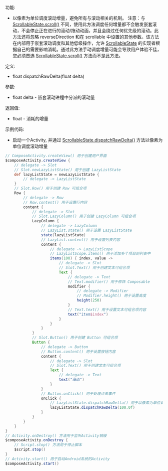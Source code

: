 功能:

+ 以像素为单位调度滚动增量，避免所有与滚动相关的机制。
  注意：与 [ScrollableState.scroll()](/API/UI/Compose/State/ScrollableState/README.md?id=scroll)
  不同，使用此方法调度任何增量都不会触发嵌套滚动，不会停止正在进行的滚动/拖动动画，并且会绕过任何优先级的滚动。此方法还将忽略 reverseDirection 和在 scrollable
  中设置的其他参数。该方法在内部用于嵌套滚动调度和其他低级操作，允许 [ScrollableState](/API/UI/Compose/State/ScrollableState/README.md) 的实现者根据自己的需要影响消耗。通过此方法手动调度增量可能会导致用户体验不佳，您必须首选
  [ScrollableState.scroll()](/API/UI/Compose/State/ScrollableState/README.md?id=scroll) 方法而不是此方法。

定义:

+ float dispatchRawDelta(float delta)

参数:

+ float delta - 嵌套滚动进程中分派的滚动量

返回值:

+ float - 消耗的增量

示例代码:

+ 启动一个Activity,
  并通过 [ScrollableState.dispatchRawDelta()](/API/UI/Compose/State/ScrollableState/README.md?id=dispatchRawDelta)
  方法以像素为单位调度滚动增量

```groovy
// ComposeActivity.createView() 用于创建用户界面
$composeActivity.createView {
    // delegate -> Slot
    // Slot.newLazyListState() 用于创建 LazyListState
    def lazyListState = newLazyListState {
        // delegate -> LazyListState
    }
    // Slot.Row() 用于创建 Row 可组合项
    Row {
        // delegate -> Row
        // Row.content() 用于设置行内容
        content {
            // delegate -> Slot
            // Slot.LazyColumn() 用于创建 LazyColumn 可组合项
            LazyColumn {
                // delegate -> LazyColumn
                // LazyList.state() 用于设置 LazyListState
                state(lazyListState)
                // LazyList.content() 用于设置列表内容
                content {
                    // delegate -> LazyListScope
                    // LazyListScope.items() 用于添加多个项目到列表中
                    items(100) { index, value ->
                        // delegate -> Slot
                        // Slot.Text() 用于创建文本可组合项
                        Text {
                            // delegate -> Text
                            // Text.modifier() 用于修饰 Composable
                            modifier {
                                // delegate -> Modifier
                                // Modifier.height() 用于设置高度
                                height(250)
                            }
                            // Text.text() 用于设置文本可组合项内容
                            text("item$index")
                        }
                    }
                }
            }
            // Slot.Button() 用于创建 Button 可组合项
            Button {
                // delegate -> Button
                // Button.content() 用于设置按钮内容
                content {
                    // delegate -> Slot
                    // Slot.Text() 用于创建文本可组合项
                    Text {
                        // delegate -> Text
                        text("滑动")
                    }
                }
                // Button.onClick() 用于处理点击事件
                onClick {
                    // LazyListState.dispatchRawDelta() 用于以像素为单位调度滚动增量
                    lazyListState.dispatchRawDelta(100.0f)
                }
            }
        }
    }
}
// Activity.onDestroy() 方法用于监听Activity销毁
$composeActivity.onDestroy {
    // Script.stop() 方法用于停止脚本
    $script.stop()
}
// Activity.start() 用于启动Android系统的Activity
$composeActivity.start()
```